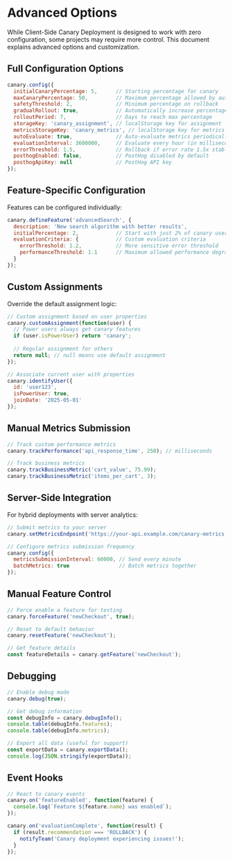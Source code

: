 # Advanced Options

While Client-Side Canary Deployment is designed to work with zero configuration, some projects may require more control. This document explains advanced options and customization.

## Full Configuration Options

```javascript
canary.config({
  initialCanaryPercentage: 5,      // Starting percentage for canary
  maxCanaryPercentage: 50,         // Maximum percentage allowed by auto-scaling
  safetyThreshold: 2,              // Minimum percentage on rollback
  gradualRollout: true,            // Automatically increase percentage
  rolloutPeriod: 7,                // Days to reach max percentage
  storageKey: 'canary_assignment', // localStorage key for assignment
  metricsStorageKey: 'canary_metrics', // localStorage key for metrics
  autoEvaluate: true,              // Auto-evaluate metrics periodically
  evaluationInterval: 3600000,     // Evaluate every hour (in milliseconds)
  errorThreshold: 1.5,             // Rollback if error rate 1.5x stable version
  posthogEnabled: false,           // PostHog disabled by default
  posthogApiKey: null              // PostHog API key
});
```

## Feature-Specific Configuration

Features can be configured individually:

```javascript
canary.defineFeature('advancedSearch', {
  description: 'New search algorithm with better results',
  initialPercentage: 2,            // Start with just 2% of canary users
  evaluationCriteria: {            // Custom evaluation criteria
    errorThreshold: 1.2,           // More sensitive error threshold
    performanceThreshold: 1.1      // Maximum allowed performance degradation
  }
});
```

## Custom Assignments

Override the default assignment logic:

```javascript
// Custom assignment based on user properties
canary.customAssignment(function(user) {
  // Power users always get canary features
  if (user.isPowerUser) return 'canary';
  
  // Regular assignment for others
  return null; // null means use default assignment
});

// Associate current user with properties
canary.identifyUser({
  id: 'user123',
  isPowerUser: true,
  joinDate: '2025-05-01'
});
```

## Manual Metrics Submission

```javascript
// Track custom performance metrics
canary.trackPerformance('api_response_time', 250); // milliseconds

// Track business metrics
canary.trackBusinessMetric('cart_value', 75.99);
canary.trackBusinessMetric('items_per_cart', 3);
```

## Server-Side Integration

For hybrid deployments with server analytics:

```javascript
// Submit metrics to your server
canary.setMetricsEndpoint('https://your-api.example.com/canary-metrics');

// Configure metrics submission frequency
canary.config({
  metricsSubmissionInterval: 60000, // Send every minute
  batchMetrics: true                // Batch metrics together
});
```

## Manual Feature Control

```javascript
// Force enable a feature for testing
canary.forceFeature('newCheckout', true);

// Reset to default behavior
canary.resetFeature('newCheckout');

// Get feature details
const featureDetails = canary.getFeature('newCheckout');
```

## Debugging

```javascript
// Enable debug mode
canary.debug(true);

// Get debug information
const debugInfo = canary.debugInfo();
console.table(debugInfo.features);
console.table(debugInfo.metrics);

// Export all data (useful for support)
const exportData = canary.exportData();
console.log(JSON.stringify(exportData));
```

## Event Hooks

```javascript
// React to canary events
canary.on('featureEnabled', function(feature) {
  console.log(`Feature ${feature.name} was enabled`);
});

canary.on('evaluationComplete', function(result) {
  if (result.recommendation === 'ROLLBACK') {
    notifyTeam('Canary deployment experiencing issues!');
  }
});
```
